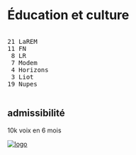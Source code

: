 Éducation et culture
====================


<pre class="composition">

21 LaREM
11 FN
 8 LR
 7 Modem
 4 Horizons
 3 Liot
19 Nupes

</pre>


admissibilité
-------------

10k voix en 6 mois


[![logo][logo]][officiel]



[logo]: https://www.assemblee-nationale.fr/var/ezflow_site/storage/images/4/9/7/8/4588794-1-fre-FR/PICTO_AFF_CULTURELLES_300x300.png
[officiel]: https://www.assemblee-nationale.fr/dyn/16/organes/commissions-permanentes/affaires-culturelles/composition
